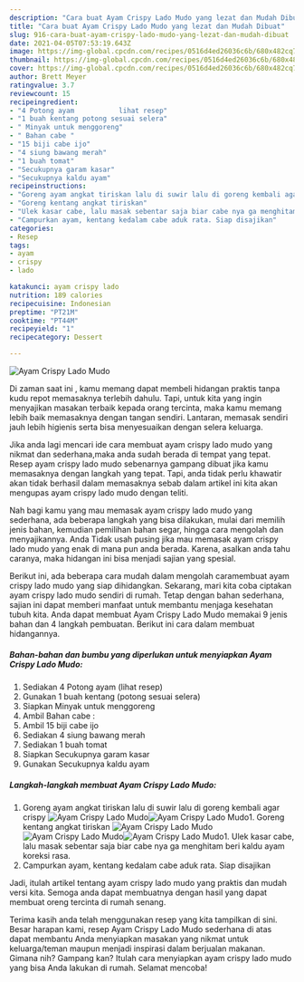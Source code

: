 ```yaml
---
description: "Cara buat Ayam Crispy Lado Mudo yang lezat dan Mudah Dibuat"
title: "Cara buat Ayam Crispy Lado Mudo yang lezat dan Mudah Dibuat"
slug: 916-cara-buat-ayam-crispy-lado-mudo-yang-lezat-dan-mudah-dibuat
date: 2021-04-05T07:53:19.643Z
image: https://img-global.cpcdn.com/recipes/0516d4ed26036c6b/680x482cq70/ayam-crispy-lado-mudo-foto-resep-utama.jpg
thumbnail: https://img-global.cpcdn.com/recipes/0516d4ed26036c6b/680x482cq70/ayam-crispy-lado-mudo-foto-resep-utama.jpg
cover: https://img-global.cpcdn.com/recipes/0516d4ed26036c6b/680x482cq70/ayam-crispy-lado-mudo-foto-resep-utama.jpg
author: Brett Meyer
ratingvalue: 3.7
reviewcount: 15
recipeingredient:
- "4 Potong ayam           lihat resep"
- "1 buah kentang potong sesuai selera"
- " Minyak untuk menggoreng"
- " Bahan cabe "
- "15 biji cabe ijo"
- "4 siung bawang merah"
- "1 buah tomat"
- "Secukupnya garam kasar"
- "Secukupnya kaldu ayam"
recipeinstructions:
- "Goreng ayam angkat tiriskan lalu di suwir lalu di goreng kembali agar crispy"
- "Goreng kentang angkat tiriskan"
- "Ulek kasar cabe, lalu masak sebentar saja biar cabe nya ga menghitam beri kaldu ayam koreksi rasa."
- "Campurkan ayam, kentang kedalam cabe aduk rata. Siap disajikan"
categories:
- Resep
tags:
- ayam
- crispy
- lado

katakunci: ayam crispy lado 
nutrition: 189 calories
recipecuisine: Indonesian
preptime: "PT21M"
cooktime: "PT44M"
recipeyield: "1"
recipecategory: Dessert

---
```



![Ayam Crispy Lado Mudo](https://img-global.cpcdn.com/recipes/0516d4ed26036c6b/680x482cq70/ayam-crispy-lado-mudo-foto-resep-utama.jpg)

Di zaman  saat ini , kamu memang dapat membeli hidangan praktis tanpa kudu repot memasaknya terlebih dahulu. Tapi, untuk kita yang ingin menyajikan masakan terbaik kepada orang tercinta, maka kamu memang lebih baik memasaknya dengan tangan sendiri. Lantaran, memasak sendiri jauh lebih higienis serta bisa menyesuaikan dengan selera keluarga.

Jika anda lagi mencari ide cara membuat ayam crispy lado mudo yang nikmat dan sederhana,maka anda sudah berada di tempat yang tepat. Resep ayam crispy lado mudo  sebenarnya gampang dibuat jika kamu memasaknya dengan langkah yang tepat. Tapi, anda tidak perlu khawatir akan tidak berhasil dalam memasaknya 
sebab dalam artikel ini kita akan mengupas ayam crispy lado mudo dengan teliti.  



Nah bagi kamu yang mau memasak ayam crispy lado mudo yang sederhana, ada beberapa langkah yang bisa dilakukan, mulai dari memilih jenis bahan, kemudian pemilihan bahan segar, hingga cara mengolah dan menyajikannya. Anda Tidak usah pusing jika mau memasak ayam crispy lado mudo yang enak di mana pun anda berada. Karena, asalkan anda  tahu caranya, maka hidangan ini bisa menjadi sajian yang spesial.

Berikut ini, ada beberapa cara mudah dalam mengolah caramembuat ayam crispy lado mudo yang siap dihidangkan. Sekarang, mari kita coba ciptakan ayam crispy lado mudo sendiri di rumah. Tetap dengan bahan sederhana, sajian ini dapat memberi manfaat untuk membantu menjaga kesehatan tubuh kita. Anda dapat membuat Ayam Crispy Lado Mudo memakai 9 jenis bahan dan 4 langkah pembuatan. Berikut ini cara dalam membuat hidangannya.

<!--inarticleads1-->

##### Bahan-bahan dan bumbu yang diperlukan untuk menyiapkan Ayam Crispy Lado Mudo:

1. Sediakan 4 Potong ayam           (lihat resep)
1. Gunakan 1 buah kentang (potong sesuai selera)
1. Siapkan  Minyak untuk menggoreng
1. Ambil  Bahan cabe :
1. Ambil 15 biji cabe ijo
1. Sediakan 4 siung bawang merah
1. Sediakan 1 buah tomat
1. Siapkan Secukupnya garam kasar
1. Gunakan Secukupnya kaldu ayam




<!--inarticleads2-->

##### Langkah-langkah membuat Ayam Crispy Lado Mudo:

1. Goreng ayam angkat tiriskan lalu di suwir lalu di goreng kembali agar crispy
<img src="https://img-global.cpcdn.com/steps/cb0c52037723176f/160x128cq70/ayam-crispy-lado-mudo-langkah-memasak-1-foto.jpg" alt="Ayam Crispy Lado Mudo"><img src="https://img-global.cpcdn.com/steps/857761f6f6457b5e/160x128cq70/ayam-crispy-lado-mudo-langkah-memasak-1-foto.jpg" alt="Ayam Crispy Lado Mudo">1. Goreng kentang angkat tiriskan
<img src="https://img-global.cpcdn.com/steps/32c64e554fe53215/160x128cq70/ayam-crispy-lado-mudo-langkah-memasak-2-foto.jpg" alt="Ayam Crispy Lado Mudo"><img src="https://img-global.cpcdn.com/steps/7db287ddafed02aa/160x128cq70/ayam-crispy-lado-mudo-langkah-memasak-2-foto.jpg" alt="Ayam Crispy Lado Mudo"><img src="https://img-global.cpcdn.com/steps/4a1e399b86e5e51f/160x128cq70/ayam-crispy-lado-mudo-langkah-memasak-2-foto.jpg" alt="Ayam Crispy Lado Mudo">1. Ulek kasar cabe, lalu masak sebentar saja biar cabe nya ga menghitam beri kaldu ayam koreksi rasa.
1. Campurkan ayam, kentang kedalam cabe aduk rata. Siap disajikan




Jadi, itulah artikel tentang  ayam crispy lado mudo  yang praktis dan mudah versi kita. Semoga anda dapat membuatnya dengan hasil yang dapat membuat oreng tercinta di rumah senang. 

Terima kasih anda telah menggunakan resep yang kita tampilkan di sini. Besar harapan kami, resep  Ayam Crispy Lado Mudo sederhana di atas dapat membantu Anda menyiapkan masakan yang nikmat untuk keluarga/teman maupun menjadi inspirasi dalam berjualan makanan. Gimana nih? Gampang kan? Itulah cara menyiapkan ayam crispy lado mudo yang bisa Anda lakukan di rumah. Selamat mencoba!


